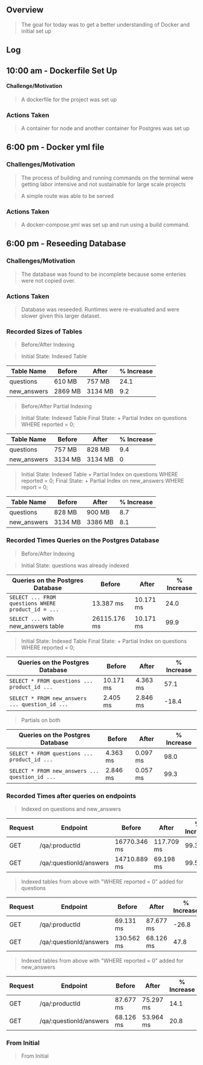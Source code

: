 ## Overview

> The goal for today was to get a better understanding of Docker and initial set up

## Log

## 10:00 am - Dockerfile Set Up

#### Challenge/Motivation

> A dockerfile for the project was set up

### Actions Taken

> A container for node and another container for Postgres was set up

## 6:00 pm - Docker yml file

### Challenges/Motivation

> The process of building and running commands on the terminal were getting labor intensive and not sustainable for large scale projects

> A simple route was able to be served

### Actions Taken

> A docker-compose.yml was set up and run using a build command.

## 6:00 pm - Reseeding Database

### Challenges/Motivation

> The database was found to be incomplete because some enteries were not copied over.

### Actions Taken

> Database was reseeded. Runtimes were re-evaluated and were slower given this larger dataset.

### Recorded Sizes of Tables

> Before/After Indexing

> Initial State: Indexed Table

| Table Name  | Before  | After   | % Increase |
| ----------- | ------- | ------- | ---------- |
| questions   | 610 MB  | 757 MB  | 24.1       |
| new_answers | 2869 MB | 3134 MB | 9.2        |

> Before/After Partial Indexing

> Initial State: Indexed Table
> Final State: + Partial Index on questions WHERE reported = 0;

| Table Name  | Before  | After   | % Increase |
| ----------- | ------- | ------- | ---------- |
| questions   | 757 MB  | 828 MB  | 9.4        |
| new_answers | 3134 MB | 3134 MB | 0          |

> Initial State: Indexed Table + Partial Index on questions WHERE reported = 0;
> Final State: + Partial Index on new_answers WHERE report = 0;

| Table Name  | Before  | After   | % Increase |
| ----------- | ------- | ------- | ---------- |
| questions   | 828 MB  | 900 MB  | 8.7        |
| new_answers | 3134 MB | 3386 MB | 8.1        |

### Recorded Times Queries on the Postgres Database

> Before/After Indexing

> Initial State: questions was already indexed

| Queries on the Postgres Database                   | Before       | After     | % Increase |
| -------------------------------------------------- | ------------ | --------- | ---------- |
| `SELECT ... FROM questions WHERE product_id = ...` | 13.387 ms    | 10.171 ms | 24.0       |
| `SELECT ...` with new_answers table                | 26115.176 ms | 10.171 ms | 99.9       |

> Initial State: Indexed Table
> Final State: + Partial Index on questions WHERE reported = 0;

| Queries on the Postgres Database                | Before    | After    | % Increase |
| ----------------------------------------------- | --------- | -------- | ---------- |
| `SELECT * FROM questions ... product_id ...`    | 10.171 ms | 4.363 ms | 57.1       |
| `SELECT * FROM new_answers ... question_id ...` | 2.405 ms  | 2.846 ms | -18.4      |

> Partials on both

| Queries on the Postgres Database                | Before   | After    | % Increase |
| ----------------------------------------------- | -------- | -------- | ---------- |
| `SELECT * FROM questions ... product_id ...`    | 4.363 ms | 0.097 ms | 98.0       |
| `SELECT * FROM new_answers ... question_id ...` | 2.846 ms | 0.057 ms | 99.3       |

### Recorded Times after queries on endpoints

> Indexed on questions and new_answers

| Request | Endpoint                | Before       | After      | % Increase |
| ------- | ----------------------- | ------------ | ---------- | ---------- |
| GET     | /qa/:productId          | 16770.346 ms | 117.709 ms | 99.3       |
| GET     | /qa/:questionId/answers | 14710.889 ms | 69.198 ms  | 99.5       |

> Indexed tables from above with "WHERE reported = 0" added for questions

| Request | Endpoint                | Before     | After     | % Increase |
| ------- | ----------------------- | ---------- | --------- | ---------- |
| GET     | /qa/:productId          | 69.131 ms  | 87.677 ms | -26.8      |
| GET     | /qa/:questionId/answers | 130.562 ms | 68.126 ms | 47.8       |

> Indexed tables from above with "WHERE reported = 0" added for new_answers

| Request | Endpoint                | Before    | After     | % Increase |
| ------- | ----------------------- | --------- | --------- | ---------- |
| GET     | /qa/:productId          | 87.677 ms | 75.297 ms | 14.1       |
| GET     | /qa/:questionId/answers | 68.126 ms | 53.964 ms | 20.8       |

### From Initial

> From Initial 
